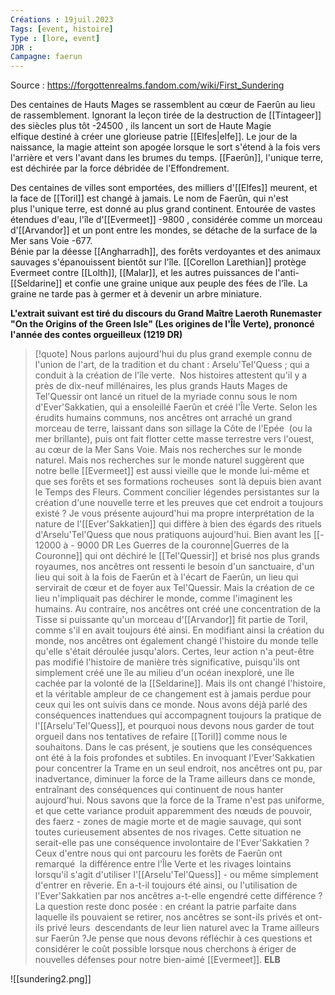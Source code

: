 ```yaml
---
Créations : 19juil.2023
Tags: [event, histoire]
Type : [lore, event]
JDR : 
Campagne: faerun
---
```

Source : https://forgottenrealms.fandom.com/wiki/First_Sundering

Des centaines de Hauts Mages se rassemblent au cœur de Faerûn au lieu de rassemblement. Ignorant la leçon tirée de la destruction de [[Tintageer]] des siècles plus tôt -24500 , ils lancent un sort de Haute Magie elfique destiné à créer une glorieuse patrie [[Elfes|elfe]]. Le jour de la naissance, la magie atteint son apogée lorsque le sort s'étend à la fois vers l'arrière et vers l'avant dans les brumes du temps. [[Faerûn]], l'unique terre, est déchirée par la force débridée de l'Effondrement.   
  
Des centaines de villes sont emportées, des milliers d'[[Elfes]] meurent, et la face de [[Toril]] est changé à jamais. Le nom de Faerûn, qui n'est plus l'unique terre, est donné au plus grand continent. Entourée de vastes étendues d'eau, l'île d'[[Evermeet]] -9800 , considérée comme un morceau d'[[Arvandor]] et un pont entre les mondes, se détache de la surface de la Mer sans Voie -677.   
Bénie par la déesse [[Angharradh]], des forêts verdoyantes et des animaux sauvages s'épanouissent bientôt sur l'île. [[Corellon Larethian]] protège Evermeet contre [[Lolth]], [[Malar]], et les autres puissances de l'anti-[[Seldarine]] et confie une graine unique aux peuple des fées de l'île. La graine ne tarde pas à germer et à devenir un arbre miniature. 

**L'extrait suivant est tiré du discours du Grand Maître Laeroth Runemaster "On the Origins of the Green Isle" (Les origines de l'Île Verte), prononcé l'année des contes orgueilleux (1219 DR)**

> [!quote] Nous parlons aujourd'hui du plus grand exemple connu de l'union de l'art, de la tradition et du chant : Arselu'Tel'Quess ; qui a conduit à la création de l'île verte.    Nos histoires attestent qu'il y a près de dix-neuf millénaires, les plus grands Hauts Mages de Tel'Quessir ont lancé un rituel de la myriade connu sous le nom d'Ever'Sakkatien, qui a ensoleillé Faerûn et créé l'Île Verte. Selon les érudits humains communs, nos ancêtres ont arraché un grand morceau de terre, laissant dans son sillage la Côte de l'Epée  (ou la mer brillante), puis ont fait flotter cette masse terrestre vers l'ouest, au cœur de la Mer Sans Voie. Mais nos recherches sur le monde naturel. Mais nos recherches sur le monde naturel suggèrent que notre belle [[Evermeet]] est aussi vieille que le monde lui-même et que ses forêts et ses formations rocheuses  sont là depuis bien avant le Temps des Fleurs. Comment concilier légendes persistantes sur la création d'une nouvelle terre et les preuves que cet endroit a toujours existé ?  Je vous présente aujourd'hui ma propre interprétation de la nature de l'[[Ever'Sakkatien]] qui diffère à bien des égards des rituels d'Arselu'Tel'Quess que nous pratiquons aujourd'hui. Bien avant les [[- 12000 à - 9000 DR Les Guerres de la couronne|Guerres de la Couronne]] qui ont déchiré le [[Tel'Quessir]] et brisé nos plus grands royaumes, nos ancêtres ont ressenti le besoin d'un sanctuaire, d'un lieu qui soit à la fois de Faerûn et à l'écart de Faerûn, un lieu qui servirait de cœur et de foyer aux Tel'Quessir. Mais la création de ce lieu n'impliquait pas déchirer le monde, comme l'imaginent les humains. Au contraire, nos ancêtres ont créé une concentration de la Tisse si puissante qu'un morceau d'[[Arvandor]] fit partie de Toril, comme s'il en avait toujours été ainsi. En modifiant ainsi la création du monde, nos ancêtres ont également changé l'histoire du monde telle qu'elle s'était déroulée jusqu'alors. Certes, leur action n'a peut-être pas modifié l'histoire de manière très significative, puisqu'ils ont simplement créé une île au milieu d'un océan inexploré, une île cachée par la volonté de la [[Seldarine]]. Mais ils ont changé l'histoire, et la véritable ampleur de ce changement est à jamais perdue pour ceux qui les ont suivis dans ce monde. Nous avons déjà parlé des conséquences inattendues qui accompagnent toujours la pratique de l'[[Arselu'Tel'Quess]], et pourquoi nous devons nous garder de tout orgueil dans nos tentatives de refaire [[Toril]] comme nous le souhaitons. Dans le cas présent, je soutiens que les conséquences ont été à la fois profondes et subtiles. En invoquant l'Ever'Sakkatien pour concentrer la Trame en un seul endroit, nos ancêtres ont pu, par inadvertance, diminuer la force de la Trame ailleurs dans ce monde, entraînant des conséquences qui continuent de nous hanter aujourd'hui. Nous savons que la force de la Trame n'est pas uniforme, et que cette variance produit apparemment des nœuds de pouvoir, des faerz - zones de magie morte et de magie sauvage, qui sont toutes  curieusement absentes de nos rivages. Cette situation ne serait-elle pas une conséquence involontaire de l'Ever'Sakkatien ? Ceux d'entre nous qui ont parcouru les forêts de Faerûn ont remarqué  la différence entre l'Île Verte et les rivages lointains lorsqu'il s'agit d'utiliser l'[[Arselu'Tel'Quess]] - ou même simplement d'entrer en rêverie. En a-t-il toujours été ainsi, ou l'utilisation de l'Ever'Sakkatien par nos ancêtres a-t-elle engendré cette différence ?  La question reste donc posée : en créant la patrie parfaite dans laquelle ils pouvaient se retirer, nos ancêtres se sont-ils privés et ont-ils privé leurs  descendants de leur lien naturel avec la Trame ailleurs sur Faerûn ?Je pense que nous devons réfléchir à ces questions et considérer le coût possible lorsque nous cherchons à ériger de nouvelles défenses pour notre bien-aimé [[Evermeet]]. 
**ELB**

![[sundering2.png]]